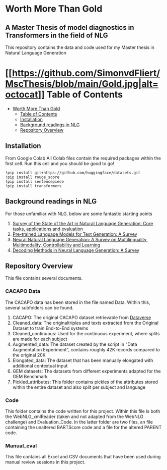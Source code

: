 # Worth More Than Gold
## A Master Thesis of model diagnostics in Transformers in the field of NLG
This repository contains the data and code used for my Master thesis in Natural Language Generation

[[https://github.com/SimonvdFliert/MscThesis/blob/main/Gold.jpg|alt=octocat]]
Table of Contents
=================

   * [Worth More Than Gold](#Worth-More-Than-Gold)
      * [Table of Contents](#table-of-contents)
      * [Installation](#installation)
      * [Background readings in NLG](#Background-readings-in-NLG)
      * [Repository Overview](#Repository-Overview)


## Installation
From Google Colab
All Colab files contain the required packages within the first cell. Run this cell and you should be good to go!
```
!pip install git+https://github.com/huggingface/datasets.git
!pip install rouge_score
!pip install sentencepiece
!pip install transformers
```

## Background readings in NLG
For those unfamiliar with NLG, below are some fantastic starting points
1. [Survey of the State of the Art in Natural Language Generation: Core tasks, applications and evaluation](https://www.jair.org/index.php/jair/article/view/11173)
2. [Pre-trained Language Models for Text Generation: A Survey](https://arxiv.org/pdf/2201.05273.pdf)
3. [Neural Natural Language Generation: A Survey on Multilinguality, Multimodality, Controllability and Learning](https://www.jair.org/index.php/jair/article/view/12918)
4. [Decoding Methods in Neural Language Generation: A Survey](https://www.mdpi.com/2078-2489/12/9/355)

## Repository Overview
This file contains several documents.

### CACAPO Data
The CACAPO data has been stored in the file named Data. Within this, several subfolders can be found.
1. CACAPO: The original CACAPO dataset retrievable from [Dataverse](https://dataverse.nl/dataset.xhtml?persistentId=doi:10.34894/LIBYHP)
2. Cleaned_data: The originaltriples and texts extracted from the Original Dataset to train End-to-End systems
3. Cleaned_continuous: Used for the continuous experiment, where splits are made for each subject
4. Augmented_data: The dataset created by the script in "Data Augmentation Experiment", contains roughly 42K records compared to the original 20K
5. Elongated_data: The dataset that has been manually elongated with additional contextual input
6. GEM datasets: The datasets from different experiments adapted for the GEM Benchmark
7. Pickled_attributes: This folder contains pickles of the attributes stored within the entire dataset and also split per subject and language

### Code
This folder contains the code written for this project. Within this file is both the WebNLG_xmlReader (taken and not adapted from the WebNLG challenge) and Evaluation_Code. In the latter folder are two files, an file containing the unaltered BARTScore code and a file for the altered PARENT code.

### Manual_eval
This file contains all Excel and CSV documents that have been used during manual review sessions in this project.
